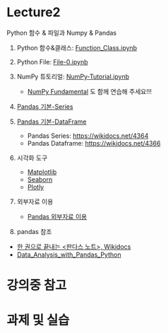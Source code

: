 # Lecture2

Python 함수 & 파일과 Numpy & Pandas

1. Python 함수&클래스: [Function_Class.ipynb](notebooks/1-04Function_Class_A.ipynb)
2. Python File: [File-0.ipynb](notebooks/01-07File-0.ipynb)
3. NumPy 튜토리얼: [NumPy-Tutorial.ipynb](notebooks/1-06NumPy-Tutorial-0.ipynb)
    - [NumPy Fundamental](https://numpy.org/doc/stable/user/basics.html) 도 함께 연습해 주세요!!!

4. [Pandas 기본-Series](notebooks/2-04Pandas_Series-0.ipynb)
5. [Pandas 기본-DataFrame](notebooks/2-05Pandas_DataFrame-0.ipynb)
    - Pandas Series: https://wikidocs.net/4364
    - Pandas Dataframe: https://wikidocs.net/4366
6. 시각화 도구
    - [Matplotlib](notebooks/2-가시화1-Matplotlib.ipynb)
    - [Seaborn](notebooks/2-가시화2-Seaborn.ipynb)
    - [Plotly](notebooks/2-가시화3-Plotly.ipynb)

7. 외부자료 이용
    - [Pandas 외부자료 이용](notebooks/2-Pandas_외부자료.ipynb)

8. pandas 참조
  - [한 권으로 끝내는 <판다스 노트>, Wikidocs](https://wikidocs.net/book/4639)
  - [Data_Analysis_with_Pandas_Python](https://bitbucket.org/hrojas/learn-pandas)


# 강의중 참고

# 과제 및 실습
